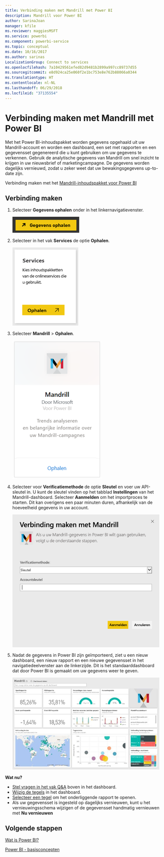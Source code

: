 ```yaml
---
title: Verbinding maken met Mandrill met Power BI
description: Mandrill voor Power BI
author: SarinaJoan
manager: kfile
ms.reviewer: maggiesMSFT
ms.service: powerbi
ms.component: powerbi-service
ms.topic: conceptual
ms.date: 10/16/2017
ms.author: sarinas
LocalizationGroup: Connect to services
ms.openlocfilehash: 7a10429561efed82d9481b2899a997cc89737d55
ms.sourcegitcommit: e8d924ca25e060f2e1bc753e8e762b88066a0344
ms.translationtype: HT
ms.contentlocale: nl-NL
ms.lasthandoff: 06/29/2018
ms.locfileid: "37135554"
---
```

# <a name="connect-to-mandrill-with-power-bi"></a>Verbinding maken met Mandrill met Power BI
Met het Power BI-inhoudspakket worden gegevens opgehaald uit uw Mandrill-account en worden een dashboard, een set met rapporten en een gegevensset gegenereerd die u kunt gebruiken om uw gegevens te verkennen. Gebruik de analytische gegevens van Mandrill om snel inzicht te krijgen in uw nieuwsbrief of marketingcampagne. De gegevens worden dagelijks vernieuwd, zodat u zeker weet dat uw bewakingsgegevens up-to-date zijn.

Verbinding maken met het [Mandrill-inhoudspakket voor Power BI](http://app.powerbi.com/getdata/services/mandrill)

## <a name="how-to-connect"></a>Verbinding maken
1. Selecteer **Gegevens ophalen** onder in het linkernavigatievenster.
   
    ![](media/service-connect-to-mandrill/getdata.png)
2. Selecteer in het vak **Services** de optie **Ophalen**.
   
    ![](media/service-connect-to-mandrill/services.png)
3. Selecteer **Mandrill** > **Ophalen**.
   
    ![](media/service-connect-to-mandrill/mandrill.png)
4. Selecteer voor **Verificatiemethode** de optie **Sleutel** en voer uw API-sleutel in. U kunt de sleutel vinden op het tabblad **Instellingen** van het Mandrill-dashboard. Selecteer **Aanmelden** om het importproces te starten. Dit kan overigens een paar minuten duren, afhankelijk van de hoeveelheid gegevens in uw account.
   
    ![](media/service-connect-to-mandrill/auth.png)
5. Nadat de gegevens in Power BI zijn geïmporteerd, ziet u een nieuw dashboard, een nieuw rapport en een nieuwe gegevensset in het navigatiedeelvenster aan de linkerzijde. Dit is het standaarddashboard dat door Power BI is gemaakt om uw gegevens weer te geven.
   
    ![](media/service-connect-to-mandrill/mandrill-dashboard1.jpg)

**Wat nu?**

* [Stel vragen in het vak Q&A](power-bi-q-and-a.md) boven in het dashboard.
* [Wijzig de tegels](service-dashboard-edit-tile.md) in het dashboard.
* [Selecteer een tegel](service-dashboard-tiles.md) om het onderliggende rapport te openen.
* Als uw gegevensset is ingesteld op dagelijks vernieuwen, kunt u het vernieuwingsschema wijzigen of de gegevensset handmatig vernieuwen met **Nu vernieuwen**

## <a name="next-steps"></a>Volgende stappen
[Wat is Power BI?](power-bi-overview.md)

[Power BI - basisconcepten](service-basic-concepts.md)

